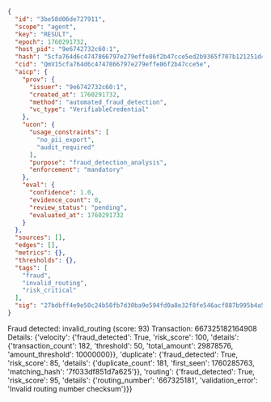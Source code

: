 ```json
{
  "id": "3be58d06de727911",
  "scope": "agent",
  "key": "RESULT",
  "epoch": 1760291732,
  "host_pid": "9e6742732c60:1",
  "hash": "5cfa764d6c4747866797e279effe86f2b47cce5ed2b9365f707b121251d4eb62",
  "cid": "QmV15cfa764d6c4747866797e279effe86f2b47cce5e",
  "aicp": {
    "prov": {
      "issuer": "9e6742732c60:1",
      "created_at": 1760291732,
      "method": "automated_fraud_detection",
      "vc_type": "VerifiableCredential"
    },
    "ucon": {
      "usage_constraints": [
        "no_pii_export",
        "audit_required"
      ],
      "purpose": "fraud_detection_analysis",
      "enforcement": "mandatory"
    },
    "eval": {
      "confidence": 1.0,
      "evidence_count": 0,
      "review_status": "pending",
      "evaluated_at": 1760291732
    }
  },
  "sources": [],
  "edges": [],
  "metrics": {},
  "thresholds": {},
  "tags": [
    "fraud",
    "invalid_routing",
    "risk_critical"
  ],
  "sig": "27bdbff4e9e50c24b50fb7d30ba9e594fd0a8e32f8fe546acf887b995b4a5000"
}
```

Fraud detected: invalid_routing (score: 93)
Transaction: 667325182164908
Details: {'velocity': {'fraud_detected': True, 'risk_score': 100, 'details': {'transaction_count': 182, 'threshold': 50, 'total_amount': 29878576, 'amount_threshold': 10000000}}, 'duplicate': {'fraud_detected': True, 'risk_score': 85, 'details': {'duplicate_count': 181, 'first_seen': 1760285763, 'matching_hash': '7f033df851d7a625'}}, 'routing': {'fraud_detected': True, 'risk_score': 95, 'details': {'routing_number': '667325181', 'validation_error': 'Invalid routing number checksum'}}}